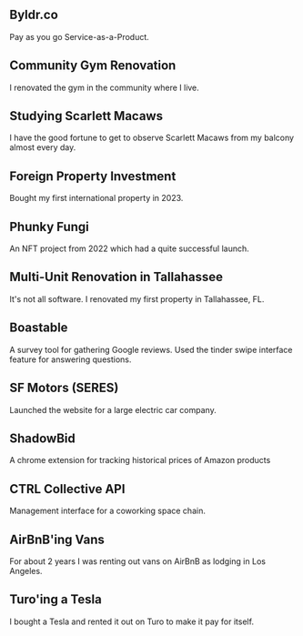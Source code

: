 ## Byldr.co
Pay as you go Service-as-a-Product.

## Community Gym Renovation
I renovated the gym in the community where I live. 
## Studying Scarlett Macaws
I have the good fortune to get to observe Scarlett Macaws from my balcony almost every day. 
## Foreign Property Investment
Bought my first international property in 2023. 

## Phunky Fungi
An NFT project from 2022 which had a quite successful launch.
## Multi-Unit Renovation in Tallahassee
It's not all software. I renovated my first property in Tallahassee, FL.

## Boastable
A survey tool for gathering Google reviews. Used the tinder swipe interface feature for answering questions.
## SF Motors (SERES)
Launched the website for a large electric car company. 
## ShadowBid
A chrome extension for tracking historical prices of Amazon products
## CTRL Collective API
Management interface for a coworking space chain.
## AirBnB'ing Vans
For about 2 years I was renting out vans on AirBnB as lodging in Los Angeles.
## Turo'ing a Tesla
I bought a Tesla and rented it out on Turo to make it pay for itself.
